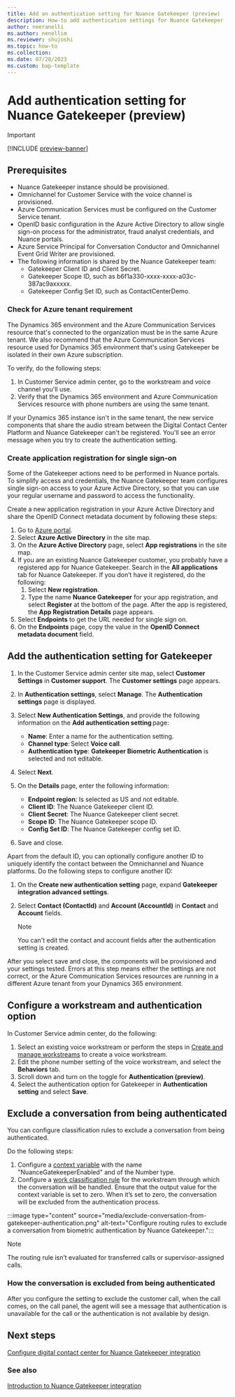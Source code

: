 ```yaml
---
title: Add an authentication setting for Nuance Gatekeeper (preview)
description: How-to add authentication settings for Nuance Gatekeeper 
author: neeranelli
ms.author: nenellim
ms.reviewer: shujoshi
ms.topic: how-to 
ms.collection: 
ms.date: 07/28/2023
ms.custom: bap-template 
---
```


# Add authentication setting for Nuance Gatekeeper (preview)

> [!IMPORTANT]
> [!INCLUDE [preview-banner](~/../shared-content/shared/preview-includes/preview-note.md)]

## Prerequisites

- Nuance Gatekeeper instance should be provisioned.
- Omnichannel for Customer Service with the voice channel is provisioned.
- Azure Communication Services must be configured on the Customer Service tenant.
- OpenID basic configuration in the Azure Active Directory to allow single sign-on process for the administrator, fraud analyst credentials, and Nuance portals.
- Azure Service Principal for Conversation Conductor and Omnichannel Event Grid Writer are provisioned.
- The following information is shared by the Nuance Gatekeeper team:
  - Gatekeeper Client ID and Client Secret.
  - Gatekeeper Scope ID, such as b6f1a330-xxxx-xxxx-a03c-387ac9axxxxx.
  - Gatekeeper Config Set ID, such as ContactCenterDemo.

### Check for Azure tenant requirement

The Dynamics 365 environment and the Azure Communication Services resource that's connected to the organization must be in the same Azure tenant. We also recommend that the Azure Communication Services resource used for Dynamics 365 environment that's using Gatekeeper be isolated in their own Azure subscription.

To verify, do the following steps:

1. In Customer Service admin center, go to the workstream and voice channel you'll use.
1. Verify that the Dynamics 365 environment and Azure Communication Services resource with phone numbers are using the same tenant.

If your Dynamics 365 instance isn't in the same tenant, the new service components that share the audio stream between the Digital Contact Center Platform and Nuance Gatekeeper can't be registered. You'll see an error message when you try to create the authentication setting.

### Create application registration for single sign-on

Some of the Gatekeeper actions need to be performed in Nuance portals. To simplify access and credentials, the Nuance Gatekeeper team configures single sign-on access to your Azure Active Directory, so that you can use your regular username and password to access the functionality.

Create a new application registration in your Azure Active Directory and share the OpenID Connect metadata document by following these steps:

1. Go to [Azure portal](https://portal.azure.com).
1. Select **Azure Active Directory** in the site map.
1. On the **Azure Active Directory** page, select **App registrations** in the site map.
1. If you are an existing Nuance Gatekeeper customer, you probably have a registered app for Nuance Gatekeeper. Search in the **All applications** tab for Nuance Gatekeeper. If you don’t have it registered, do the following:
   1. Select **New registration**.
   1. Type the name **Nuance Gatekeeper** for your app registration, and select **Register** at the bottom of the page. After the app is registered, the **App Registration Details** page appears.
1. Select **Endpoints** to get the URL needed for single sign on.
1. On the **Endpoints** page, copy the value in the **OpenID Connect metadata document** field.

## Add the authentication setting for Gatekeeper

1. In the Customer Service admin center site map, select **Customer Settings** in **Customer support**. The **Customer settings** page appears.  
1. In **Authentication settings**, select **Manage**. The **Authentication settings** page is displayed.
1. Select **New Authentication Settings**, and provide the following information on the **Add authentication setting** page:
    - **Name**: Enter a name for the authentication setting.
    - **Channel type**: Select **Voice call**.
    - **Authentication type**: **Gatekeeper Biometric Authentication** is selected and not editable.
1. Select **Next**.
1. On the **Details** page, enter the following information:

   - **Endpoint region**: Is selected as US and not editable.
   - **Client ID**: The Nuance Gatekeeper client ID.
   - **Client Secret**: The Nuance Gatekeeper client secret.
   - **Scope ID**: The Nuance Gatekeeper scope ID.
   - **Config Set ID**: The Nuance Gatekeeper config set ID.
1. Save and close.

Apart from the default ID, you can optionally configure another ID to uniquely identify the contact between the Omnichannel and Nuance platforms. Do the following steps to configure another ID:

1. On the **Create new authentication setting** page, expand **Gatekeeper integration advanced settings**.
1. Select **Contact (ContactId)** and **Account (AccountId)** in **Contact** and **Account** fields.

   >[!NOTE]
   > You can't edit the contact and account fields after the authentication setting is created.

After you select save and close, the components will be provisioned and your settings tested. Errors at this step means either the settings are not correct, or the Azure Communication Services resources are running in a different Azure tenant from your Dynamics 365 environment.

## Configure a workstream and authentication option

In Customer Service admin center, do the following:

1. Select an existing voice workstream or perform the steps in [Create and manage workstreams](create-workstreams.md) to create a voice workstream.
1. Edit the phone number setting of the voice workstream, and select the **Behaviors** tab.
1. Scroll down and turn on the toggle for **Authentication (preview)**.
1. Select the authentication option for Gatekeeper in **Authentication setting** and select **Save**.

## Exclude a conversation from being authenticated

You can configure classification rules to exclude a conversation from being authenticated.

Do the following steps:

1. Configure a [context variable](manage-context-variables.md#add-context-variables) with the name "NuanceGatekeeperEnabled" and of the Number type.
1. Configure a [work classification rule](configure-work-classification.md) for the workstream through which the conversation will be handled. Ensure that the output value for the context variable is set to zero. When it’s set to zero, the conversation will be excluded from the authentication process.

  :::image type="content" source="media/exclude-conversation-from-gatekeeper-authentication.png" alt-text="Configure routing rules to exclude a conversation from biometric authentication by Nuance Gatekeeper.":::

> [!NOTE]
> The routing rule isn’t evaluated for transferred calls or supervisor-assigned calls.

### How the conversation is excluded from being authenticated

After you configure the setting to exclude the customer call, when the call comes, on the call panel, the agent will see a message that authentication is unavailable for the call or the authentication is not available by design.

## Next steps

[Configure digital contact center for Nuance Gatekeeper integration](configure-contact-center-nuance-gatekeeper.md)  

### See also

[Introduction to Nuance Gatekeeper integration](nuance-gatekeeper-introduction.md)  